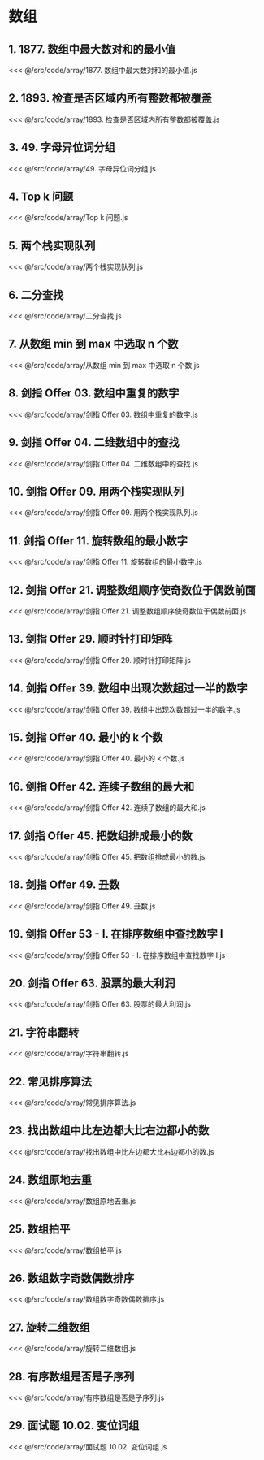 # 数组

## 1. 1877. 数组中最大数对和的最小值

<<< @/src/code/array/1877. 数组中最大数对和的最小值.js

## 2. 1893. 检查是否区域内所有整数都被覆盖

<<< @/src/code/array/1893. 检查是否区域内所有整数都被覆盖.js

## 3. 49. 字母异位词分组

<<< @/src/code/array/49. 字母异位词分组.js

## 4. Top k 问题

<<< @/src/code/array/Top k 问题.js

## 5. 两个栈实现队列

<<< @/src/code/array/两个栈实现队列.js

## 6. 二分查找

<<< @/src/code/array/二分查找.js

## 7. 从数组 min 到 max 中选取 n 个数

<<< @/src/code/array/从数组 min 到 max 中选取 n 个数.js

## 8. 剑指 Offer 03. 数组中重复的数字

<<< @/src/code/array/剑指 Offer 03. 数组中重复的数字.js

## 9. 剑指 Offer 04. 二维数组中的查找

<<< @/src/code/array/剑指 Offer 04. 二维数组中的查找.js

## 10. 剑指 Offer 09. 用两个栈实现队列

<<< @/src/code/array/剑指 Offer 09. 用两个栈实现队列.js

## 11. 剑指 Offer 11. 旋转数组的最小数字

<<< @/src/code/array/剑指 Offer 11. 旋转数组的最小数字.js

## 12. 剑指 Offer 21. 调整数组顺序使奇数位于偶数前面

<<< @/src/code/array/剑指 Offer 21. 调整数组顺序使奇数位于偶数前面.js

## 13. 剑指 Offer 29. 顺时针打印矩阵

<<< @/src/code/array/剑指 Offer 29. 顺时针打印矩阵.js

## 14. 剑指 Offer 39. 数组中出现次数超过一半的数字

<<< @/src/code/array/剑指 Offer 39. 数组中出现次数超过一半的数字.js

## 15. 剑指 Offer 40. 最小的 k 个数

<<< @/src/code/array/剑指 Offer 40. 最小的 k 个数.js

## 16. 剑指 Offer 42. 连续子数组的最大和

<<< @/src/code/array/剑指 Offer 42. 连续子数组的最大和.js

## 17. 剑指 Offer 45. 把数组排成最小的数

<<< @/src/code/array/剑指 Offer 45. 把数组排成最小的数.js

## 18. 剑指 Offer 49. 丑数

<<< @/src/code/array/剑指 Offer 49. 丑数.js

## 19. 剑指 Offer 53 - I. 在排序数组中查找数字 I

<<< @/src/code/array/剑指 Offer 53 - I. 在排序数组中查找数字 I.js

## 20. 剑指 Offer 63. 股票的最大利润

<<< @/src/code/array/剑指 Offer 63. 股票的最大利润.js

## 21. 字符串翻转

<<< @/src/code/array/字符串翻转.js

## 22. 常见排序算法

<<< @/src/code/array/常见排序算法.js

## 23. 找出数组中比左边都大比右边都小的数

<<< @/src/code/array/找出数组中比左边都大比右边都小的数.js

## 24. 数组原地去重

<<< @/src/code/array/数组原地去重.js

## 25. 数组拍平

<<< @/src/code/array/数组拍平.js

## 26. 数组数字奇数偶数排序

<<< @/src/code/array/数组数字奇数偶数排序.js

## 27. 旋转二维数组

<<< @/src/code/array/旋转二维数组.js

## 28. 有序数组是否是子序列

<<< @/src/code/array/有序数组是否是子序列.js

## 29. 面试题 10.02. 变位词组

<<< @/src/code/array/面试题 10.02. 变位词组.js